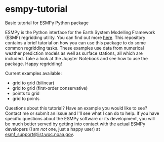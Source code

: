 # esmpy-tutorial
Basic tutorial for ESMPy Python package

ESMPy is the Python interface for the Earth System Modelling Framework (ESMF) regridding utility. You can find out more [here](https://www.earthsystemcog.org/projects/esmpy/). This repository contains a brief tutorial on how you can use this package to do some common regridding tasks. These examples use data from numerical weather prediction models as well as surface stations, all which are included. Take a look at the Jupyter Notebook and see how to use the package. Happy regridding!

Current examples available:
  * grid to grid (bilinear)
  * grid to grid (first-order conservative)
  * points to grid
  * grid to points

Questions about this tutorial? Have an example you would like to see? Contact me or submit an issue and I'll see what I can do to help. If you have specific questions about the ESMPy software or its development, you will be much better served by getting into contact with the actual ESMPy developers (I am _not_ one, just a happy user) at [esmf_support@list.woc.noaa.gov](mailto:esmf_support@list.woc.noaa.gov).
